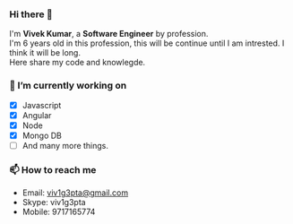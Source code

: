 ### Hi there 👋
I'm **Vivek Kumar**, a **Software Engineer** by profession.  
I'm 6 years old in this profession, this will be continue until I am intrested. I think it will be long.  
Here share my code and knowlegde.

### 🔭 I’m currently working on
- [x] Javascript
- [x] Angular
- [x] Node
- [x] Mongo DB
- [ ] And many more things.

### 📫 How to reach me
- Email: viv1g3pta@gmail.com
- Skype: viv1g3pta
- Mobile: 9717165774
